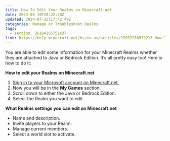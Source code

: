 ```yaml
---
title: How To Edit Your Realms on Minecraft.net
date: 2023-05-19T20:22:48Z
updated: 2024-07-25T17:42:49Z
categories: Manage or Troubleshoot Realms
tags:
  - section_ 26104165751437
link: https://help.minecraft.net/hc/en-us/articles/15937250579213-How-To-Edit-Your-Realms-on-Minecraft-net
---
```


You are able to edit some information for your Minecraft Realms whether they are attached to Java or Bedrock Edition. It’s all pretty easy too! Here is how to do it:

**How to edit your Realms on Minecraft.net**

1.  [Sign in to your Microsoft account on Minecraft.net.](https://www.minecraft.net/en-us/login)
2.  Now you will be in the **My Games** section.
3.  Scroll down to either the Java or Bedrock Edition.
4.  Select the Realm you want to edit.

**What Realms settings you can edit on Minecraft.net**

- Name and description.
- Invite players to your Realm.
- Manage current members.
- Select a world slot to activate.
